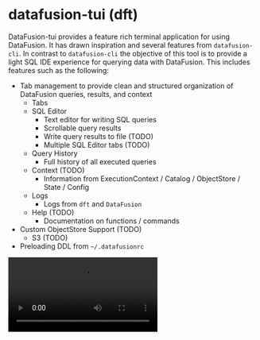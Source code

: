 # datafusion-tui (dft)

DataFusion-tui provides a feature rich terminal application for using DataFusion.  It has drawn inspiration and several features from `datafusion-cli`.  In contrast to `datafusion-cli` the objective of this tool is to provide a light SQL IDE experience for querying data with DataFusion.  This includes features such as the following:

- Tab management to provide clean and structured organization of DataFusion queries, results, and context
  - Tabs
  - SQL Editor
    - Text editor for writing SQL queries
    - Scrollable query results
    - Write query results to file (TODO)
    - Multiple SQL Editor tabs (TODO)
  - Query History
    - Full history of all executed queries
  - Context (TODO)
    - Information from ExecutionContext / Catalog / ObjectStore / State / Config
  - Logs
    - Logs from `dft` and `DataFusion`
  - Help (TODO)
    - Documentation on functions / commands
- Custom ObjectStore Support (TODO)
  - S3 (TODO)
- Preloading DDL from `~/.datafusionrc`

![Alt text](media/datafusion-tui-recording.mov?raw=true "DataFusion-tui")
